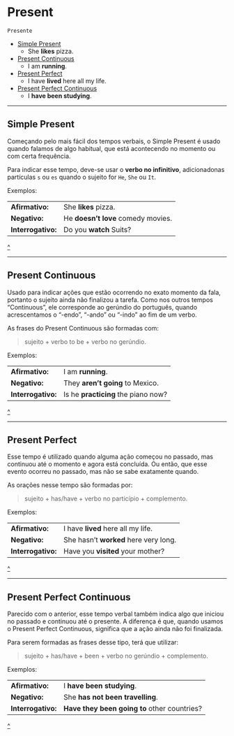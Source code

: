 # Present

`Presente`

+ [Simple Present](#simple-present)
  + She **likes** pizza.
+ [Present Continuous](#present-continuous)
  + I am **running**.
+ [Present Perfect](#present-perfect)
  + I have **lived** here all my life.
+ [Present Perfect Continuous](#present-perfect-continuous)
  + I **have been studying**.

---

## Simple Present

Começando pelo mais fácil dos tempos verbais, o Simple Present é usado quando falamos de algo habitual, que está acontecendo no momento ou com certa frequência.

Para indicar esse tempo, deve-se usar o **verbo no infinitivo**, adicionadonas partículas `s` ou `es` quando o sujeito for `He`, `She` ou `It`.

Exemplos:

|||
| --- | --- |
| **Afirmativo:** | She **likes** pizza. |
| **Negativo:** | He **doesn’t love** comedy movies. |
| **Interrogativo:** | Do you **watch** Suits? |

[^](#present)

---

## Present Continuous

Usado para indicar ações que estão ocorrendo no exato momento da fala, portanto o sujeito ainda não finalizou a tarefa. Como nos outros tempos “Continuous”, ele corresponde ao gerúndio do português, quando acrescentamos o “-endo”, “-ando” ou “-indo” ao fim de um verbo.

As frases do Present Continuous são formadas com:
> sujeito + verbo to be + verbo no gerúndio.

Exemplos:

|||
| --- | --- |
| **Afirmativo:** | I am **running**. |
| **Negativo:** | They **aren’t going** to Mexico. |
| **Interrogativo:** | Is he **practicing** the piano now? |

[^](#present)

---

## Present Perfect

Esse tempo é utilizado quando alguma ação começou no passado, mas continuou até o momento e agora está concluída. Ou então, que esse evento ocorreu no passado, mas não se sabe exatamente quando.

As orações nesse tempo são formadas por:
> sujeito + has/have + verbo no particípio + complemento.

Exemplos:

|||
| --- | --- |
| **Afirmativo:** | I have **lived** here all my life. |
| **Negativo:** | She hasn’t **worked** here very long. |
| **Interrogativo:** | Have you **visited** your mother? |

[^](#present)

---

## Present Perfect Continuous

Parecido com o anterior, esse tempo verbal também indica algo que iniciou no passado e continuou até o presente. A diferença é que, quando usamos o Present Perfect Continuous, significa que a ação ainda não foi finalizada.

Para serem formadas as frases desse tipo, terá que utilizar:
> sujeito + has/have + been + verbo no gerúndio + complemento.

Exemplos:

|||
| --- | --- |
| **Afirmativo:** | I **have been studying**. |
| **Negativo:** | She **has not been travelling**. |
| **Interrogativo:** | **Have they been going to** other countries? |

[^](#present)
